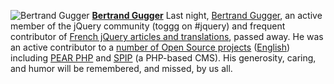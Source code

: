 ![Bertrand
Gugger](http://blog.jquery.com/wp-content/uploads/2007/06/toggg.jpg)
**[Bertrand Gugger](http://toggg.com/spip/)**
Last night, [Bertrand Gugger](http://toggg.com/spip/), an active member
of the jQuery community (toggg on \#jquery) and frequent contributor of
[French jQuery articles and
translations](http://www.jquery.info/spip.php?page=recherche&recherche=toggg),
passed away. He was an active contributor to a [number of Open Source
projects](http://www.spip-contrib.net/Les-Projets-de-toggg)
([English](http://www.google.com/translate?u=http%3A%2F%2Fwww.spip-contrib.net%2FLes-Projets-de-toggg&langpair=fr|en&hl=en&ie=UTF8))
including [PEAR PHP](http://pear.php.net/user/toggg) and
[SPIP](http://www.spip.net/) (a PHP-based CMS). His generosity, caring,
and humor will be remembered, and missed, by us all.

